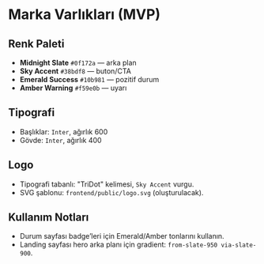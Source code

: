 # Marka Varlıkları (MVP)

## Renk Paleti
- **Midnight Slate** `#0f172a` — arka plan
- **Sky Accent** `#38bdf8` — buton/CTA
- **Emerald Success** `#10b981` — pozitif durum
- **Amber Warning** `#f59e0b` — uyarı

## Tipografi
- Başlıklar: `Inter`, ağırlık 600
- Gövde: `Inter`, ağırlık 400

## Logo
- Tipografi tabanlı: "TriDot" kelimesi, `Sky Accent` vurgu.
- SVG şablonu: `frontend/public/logo.svg` (oluşturulacak).

## Kullanım Notları
- Durum sayfası badge’leri için Emerald/Amber tonlarını kullanın.
- Landing sayfası hero arka planı için gradient: `from-slate-950 via-slate-900`.
